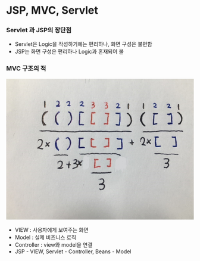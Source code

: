 # JSP, MVC, Servlet

### Servlet 과 JSP의 장단점

* Servlet은 Logic을 작성하기에는 편리하나, 화면 구성은 불편함
* JSP는 화면 구성은 편리하나 Logic과 혼재되어 불

### MVC 구조의 적

![](../.gitbook/assets/image%20%2839%29.png)

* VIEW : 사용자에게 보여주는 화면
* Model : 실제 비즈니스 로직
* Controller : view와 model을 연결
* JSP - VIEW, Servlet - Controller, Beans - Model

